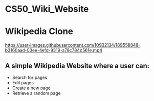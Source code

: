 # CS50_Wiki_Website
<h1>Wikipedia Clone</h1>


https://user-images.githubusercontent.com/10932134/189558848-b3160aad-03ee-4efd-9319-a78c784d561e.mp4

## A simple Wikipedia Website where a user can:

- Search for pages
- Edit pages
- Create a new page
- Retrieve a random page
